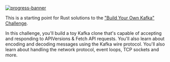 [![progress-banner](https://backend.codecrafters.io/progress/kafka/ba4ba3ef-6905-4689-b055-03e5985288ae)](https://app.codecrafters.io/users/codecrafters-bot?r=2qF)

This is a starting point for Rust solutions to the
["Build Your Own Kafka" Challenge](https://codecrafters.io/challenges/kafka).

In this challenge, you'll build a toy Kafka clone that's capable of accepting
and responding to APIVersions & Fetch API requests. You'll also learn about
encoding and decoding messages using the Kafka wire protocol. You'll also learn
about handling the network protocol, event loops, TCP sockets and more.

